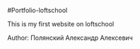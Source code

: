 #Portfolio-loftschool

This is my first website on loftschool

Author: Полянский Александр Алексевич